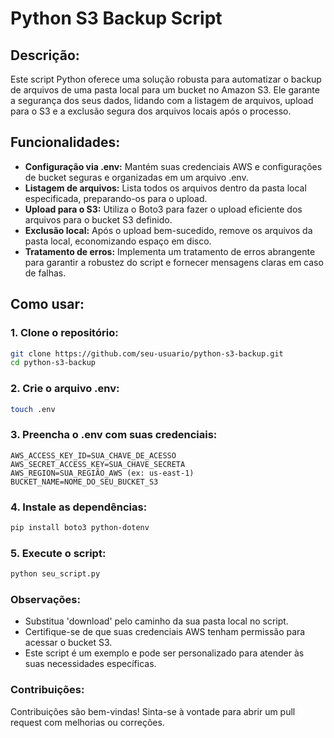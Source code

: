 # Python S3 Backup Script
## Descrição:

Este script Python oferece uma solução robusta para automatizar o backup de arquivos de uma pasta local para um bucket no Amazon S3. Ele garante a segurança dos seus dados, lidando com a listagem de arquivos, upload para o S3 e a exclusão segura dos arquivos locais após o processo.

## Funcionalidades:

* **Configuração via .env:** Mantém suas credenciais AWS e configurações de bucket seguras e organizadas em um arquivo .env.
* **Listagem de arquivos:** Lista todos os arquivos dentro da pasta local especificada, preparando-os para o upload.
* **Upload para o S3:** Utiliza o Boto3 para fazer o upload eficiente dos arquivos para o bucket S3 definido.
* **Exclusão local:** Após o upload bem-sucedido, remove os arquivos da pasta local, economizando espaço em disco.
* **Tratamento de erros:** Implementa um tratamento de erros abrangente para garantir a robustez do script e fornecer mensagens claras em caso de falhas.

## Como usar:

### 1. Clone o repositório:

```Bash
git clone https://github.com/seu-usuario/python-s3-backup.git
cd python-s3-backup
```

### 2. Crie o arquivo .env:

```Bash
touch .env
```

### 3. Preencha o .env com suas credenciais:
```
AWS_ACCESS_KEY_ID=SUA_CHAVE_DE_ACESSO
AWS_SECRET_ACCESS_KEY=SUA_CHAVE_SECRETA
AWS_REGION=SUA_REGIÃO_AWS (ex: us-east-1)
BUCKET_NAME=NOME_DO_SEU_BUCKET_S3
```

### 4. Instale as dependências:

```Bash
pip install boto3 python-dotenv
```

### 5. Execute o script:

```Bash
python seu_script.py
```

### Observações:

* Substitua 'download' pelo caminho da sua pasta local no script.
* Certifique-se de que suas credenciais AWS tenham permissão para acessar o bucket S3.
* Este script é um exemplo e pode ser personalizado para atender às suas necessidades específicas.

### Contribuições:

Contribuições são bem-vindas! Sinta-se à vontade para abrir um pull request com melhorias ou correções.
